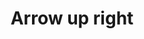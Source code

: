 ---
title: Arrow up right
tags:
icon: arrow-up-right
svg: '<svg xmlns="http://www.w3.org/2000/svg" width="24" height="24" fill="none" viewBox="0 0 24 24" stroke-width="1.5" stroke-linecap="round" stroke-linejoin="round" stroke="currentColor"><path d="m6.5 17.5 11-11m0 0h-9m9 0v9"/></svg>'
---